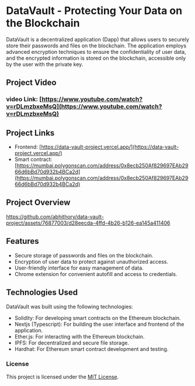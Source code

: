 # DataVault - Protecting Your Data on the Blockchain

DataVault is a decentralized application (Dapp) that allows users to securely store their passwords and files on the blockchain. The application employs advanced encryption techniques to ensure the confidentiality of user data, and the encrypted information is stored on the blockchain, accessible only by the user with the private key.

## Project Video

### video Link: [https://www.youtube.com/watch?v=rDLmzbxeMsQ](https://www.youtube.com/watch?v=rDLmzbxeMsQ)


## Project Links

- Frontend: [https://data-vault-project.vercel.app/](https://data-vault-project.vercel.app/)
- Smart contract: [https://mumbai.polygonscan.com/address/0x8ecb250Af829697EAb2966d6bBd70d932b4BCa2d](https://mumbai.polygonscan.com/address/0x8ecb250Af829697EAb2966d6bBd70d932b4BCa2d)

## Project Overview


https://github.com/abhithory/data-vault-project/assets/76877003/d28eecda-4ffd-4b26-b126-ea145a411406



## Features

- Secure storage of passwords and files on the blockchain.
- Encryption of user data to protect against unauthorized access.
- User-friendly interface for easy management of data.
- Chrome extension for convenient autofill and access to credentials.

## Technologies Used

DataVault was built using the following technologies:

- Solidity: For developing smart contracts on the Ethereum blockchain.
- Nextjs (Typescript): For building the user interface and frontend of the application.
- Ether.js: For interacting with the Ethereum blockchain.
- IPFS: For decentralized and secure file storage.
- Hardhat: For Ethereum smart contract development and testing.



### License

This project is licensed under the [MIT License](LICENSE).

